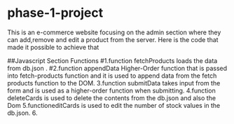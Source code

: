 # phase-1-project

This is an e-commerce website focusing on the admin section where they can add,remove and edit a product from the server.
Here is the code that made it possible to achieve that

##Javascript Section
Functions
#1.function fetchProducts loads the data from db.json .
#2.function appendData Higher-Order function that is passed into fetch-products function and it is used to append data from the fetch products function to the DOM.
3.function submitData takes input from the form and is used as a higher-order function when submitting.
4.function deleteCards is used to delete the contents from the db.json and also the Dom
5.functioneditCards is used to edit the number of stock values in the db.json.
6.
